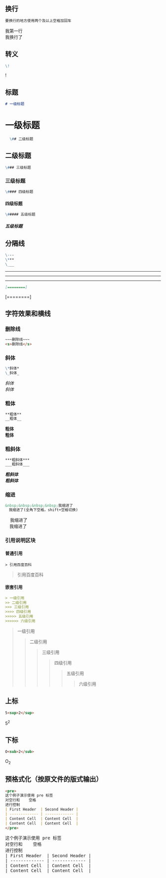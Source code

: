## 换行
```markdown
要换行的地方使用两个及以上空格加回车
```
我第一行  
我换行了   

## 转义
```markdown
\!
```  
!

## 标题
```markdown 
# 一级标题  
```
# 一级标题

```markdown   
  \## 二级标题  
```
## 二级标题

```markdown 
\### 三级标题  
```
### 三级标题

```markdown 
\#### 四级标题  
```
#### 四级标题

```markdown 
\##### 五级标题  
```
##### 五级标题

## 分隔线
```markdown 
\---  
\***  
\___   
```
---
***
___

```markdown
[========]
```
[========]  

## 字符效果和横线
### 删除线
```markdown
~~~删除线~~~  
<s>删除线</s>  
```

### 斜体
```markdown 
\*斜体*    
\_斜体_  
```
*斜体*    
_斜体_  

### 粗体
```markdown
**粗体**  
__粗体__  
```  
**粗体**  
__粗体__  

### 粗斜体
```markdown 
***粗斜体***  
___粗斜体___  
```  
***粗斜体***  
___粗斜体___  

### 缩进
```markdown
&nbsp;&nbsp;&nbsp;&nbsp;我缩进了
　我缩进了(全角下空格，shift+空格切换)
```
&nbsp;&nbsp;&nbsp;&nbsp;我缩进了  
　我缩进了

### 引用说明区块
#### 普通引用
```
> 引用百度百科
```
> 引用百度百科
#### 嵌套引用
```markdown
> 一级引用
>> 二级引用
>>> 三级引用
>>>> 四级引用
>>>>> 五级引用
>>>>>> 六级引用
```
> 一级引用
>> 二级引用
>>> 三级引用
>>>> 四级引用
>>>>> 五级引用
>>>>>> 六级引用

## 上标
```markdown
5<sup>2</sup>
```
5<sup>2</sup>

## 下标
```markdown
O<sub>2</sub>
```
O<sub>2</sub>

## 预格式化（按原文件的版式输出）
```markdown
<pre>
这个例子演示使用 pre 标签
对空行和    空格
进行控制
| First Header  | Second Header |
| ------------- | ------------- |
| Content Cell  | Content Cell  |
| Content Cell  | Content Cell  |
</pre>
```
<pre>
这个例子演示使用 pre 标签
对空行和    空格
进行控制
| First Header  | Second Header |
| ------------- | ------------- |
| Content Cell  | Content Cell  |
| Content Cell  | Content Cell  |
</pre>